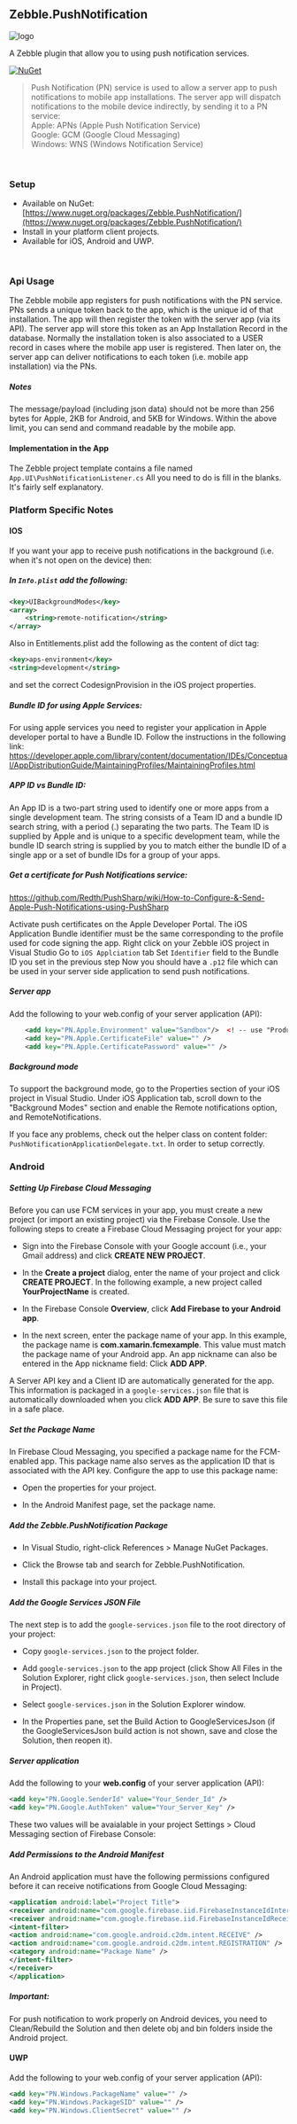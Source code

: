 [logo]: https://raw.githubusercontent.com/Geeksltd/Zebble.PushNotification/master/Shared/NuGet/Icon.png "Zebble.PushNotification"


## Zebble.PushNotification

![logo]

A Zebble plugin that allow you to using push notification services.


[![NuGet](https://img.shields.io/nuget/v/Zebble.PushNotification.svg?label=NuGet)](https://www.nuget.org/packages/Zebble.PushNotification/)

> Push Notification (PN) service is used to allow a server app to push notifications to mobile app installations. The server app will dispatch notifications to the mobile device indirectly, by sending it to a PN service:<br>
Apple: APNs (Apple Push Notification Service)<br>
Google: GCM (Google Cloud Messaging)<br>
Windows: WNS (Windows Notification Service)<br>

<br>


### Setup
* Available on NuGet: [https://www.nuget.org/packages/Zebble.PushNotification/](https://www.nuget.org/packages/Zebble.PushNotification/)
* Install in your platform client projects.
* Available for iOS, Android and UWP.
<br>


### Api Usage

The Zebble mobile app registers for push notifications with the PN service.
PNs sends a unique token back to the app, which is the unique id of that installation.
The app will then register the token with the server app (via its API).
The server app will store this token as an App Installation Record in the database.
Normally the installation token is also associated to a USER record in cases where the mobile app user is registered.
Then later on, the server app can deliver notifications to each token (i.e. mobile app installation) via the PNs.

##### Notes

The message/payload (including json data) should not be more than  256 bytes for Apple,  2KB for Android, and  5KB for Windows.
Within the above limit, you can send and command readable by the mobile app.
 
#### Implementation in the App
The Zebble project template contains a file named `App.UI\PushNotificationListener.cs` All you need to do is fill in the blanks. It's fairly self explanatory.

### Platform Specific Notes

#### IOS

If you want your app to receive push notifications in the background (i.e. when it's not open on the device) then:

##### In `Info.plist` add the following:
```xml
<key>UIBackgroundModes</key>
<array>
    <string>remote-notification</string>
</array>
```
Also in Entitlements.plist add the following as the content of dict tag:
```xml
<key>aps-environment</key>
<string>development</string>
```
and set the correct CodesignProvision in the iOS project properties.

##### Bundle ID for using Apple Services:

For using apple services you need to register your application in Apple developer portal to have a Bundle ID. Follow the instructions in the following link:  
https://developer.apple.com/library/content/documentation/IDEs/Conceptual/AppDistributionGuide/MaintainingProfiles/MaintainingProfiles.html

##### APP ID vs Bundle ID:
An App ID is a two-part string used to identify one or more apps from a single development team. The string consists of a Team ID and a bundle ID search string, with a period (.) separating the two parts. The Team ID is supplied by Apple and is unique to a specific development team, while the bundle ID search string is supplied by you to match either the bundle ID of a single app or a set of bundle IDs for a group of your apps.

##### Get a certificate for Push Notifications service:

https://github.com/Redth/PushSharp/wiki/How-to-Configure-&-Send-Apple-Push-Notifications-using-PushSharp

Activate push certificates on the Apple Developer Portal.
The iOS Application Bundle identifier must be the same corresponding to the profile used for code signing the app.
Right click on your Zebble iOS project in Visual Studio
Go to `iOS Applciation` tab
Set `Identifier` field to the Bundle ID you set in the previous step
Now you should have a `.p12` file which can be used in your server side application to send push notifications.

##### Server app
Add the following to your web.config of your server application (API):
```xml
    <add key="PN.Apple.Environment" value="Sandbox"/>  <! -- use "Production" for live -->
    <add key="PN.Apple.CertificateFile" value="" />
    <add key="PN.Apple.CertificatePassword" value="" />
```
##### Background mode
To support the background mode,  go to the Properties section of your iOS project in Visual Studio. Under iOS Application tab, scroll down to the "Background Modes" section and enable the Remote notifications option, and RemoteNotifications.

If you face any problems, check out the helper class on content folder: 
`PushNotificationApplicationDelegate.txt`. In order to setup correctly.

### Android

##### Setting Up Firebase Cloud Messaging
Before you can use FCM services in your app, you must create a new project (or import an existing project) via the Firebase Console. Use the following steps to create a Firebase Cloud Messaging project for your app:

- Sign into the  Firebase Console with your Google account (i.e., your Gmail address) and click **CREATE NEW PROJECT**.

- In the **Create a project** dialog, enter the name of your project and click **CREATE PROJECT**. In the following example, a new project called **YourProjectName** is created.


- In the Firebase Console **Overview**, click **Add Firebase to your Android app**.


- In the next screen, enter the package name of your app. In this example, the package name is **com.xamarin.fcmexample**. This value must match the package name of your Android app. An app nickname can also be entered in the App nickname field:
Click **ADD APP**.


A Server API key and a Client ID are automatically generated for the app. This information is packaged in a `google-services.json` file that is automatically downloaded when you click **ADD APP**. Be sure to save this file in a safe place.

##### Set the Package Name
In Firebase Cloud Messaging, you specified a package name for the FCM-enabled app. This package name also serves as the application ID that is associated with the API key. Configure the app to use this package name:

- Open the properties for your project.

- In the Android Manifest page, set the package name.

##### Add the Zebble.PushNotification Package 

- In Visual Studio, right-click References > Manage NuGet Packages.

- Click the Browse tab and search for Zebble.PushNotification.

- Install this package into your project.

 
##### Add the Google Services JSON File
The next step is to add the `google-services.json` file to the root directory of your project:

- Copy `google-services.json` to the project folder.

- Add `google-services.json` to the app project (click Show All Files in the Solution Explorer, right click `google-services.json`, then select Include in Project).

- Select `google-services.json` in the Solution Explorer window.

- In the Properties pane, set the Build Action to GoogleServicesJson (if the GoogleServicesJson build action is not shown, save and close the Solution, then reopen it).

##### Server application 
Add the following to your **web.config** of your server application (API):
```xml
<add key="PN.Google.SenderId" value="Your_Sender_Id" />
<add key="PN.Google.AuthToken" value="Your_Server_Key" />
```
These two values will be avaialable in your project Settings > Cloud Messaging section of Firebase Console:
 
##### Add Permissions to the Android Manifest
An Android application must have the following permissions configured before it can receive notifications from Google Cloud Messaging:
```xml
<application android:label="Project Title">
<receiver android:name="com.google.firebase.iid.FirebaseInstanceIdInternalReceiver" android:exported="false" />
<receiver android:name="com.google.firebase.iid.FirebaseInstanceIdReceiver" android:exported="true" android:permission="com.google.android.c2dm.permission.SEND">
<intent-filter>
<action android:name="com.google.android.c2dm.intent.RECEIVE" />
<action android:name="com.google.android.c2dm.intent.REGISTRATION" />
<category android:name="Package Name" />
</intent-filter>
</receiver>
</application>
```

##### Important:
For push notification to work properly on Android devices, you need to Clean/Rebuild the Solution and then delete obj and bin folders inside the Android project.

#### UWP

Add the following to your web.config of your server application (API):
```xml
<add key="PN.Windows.PackageName" value="" />
<add key="PN.Windows.PackageSID" value="" />
<add key="PN.Windows.ClientSecret" value="" />
```